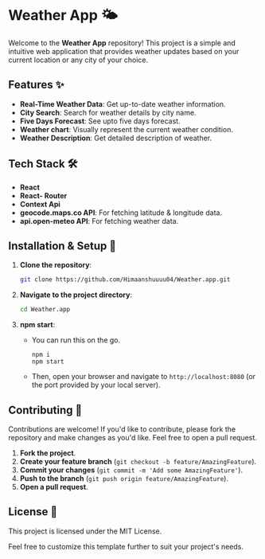 

# Weather App 🌤️

Welcome to the **Weather App** repository! This project is a simple and intuitive web application that provides weather updates based on your current location or any city of your choice. 

## Features ✨

- **Real-Time Weather Data**: Get up-to-date weather information.
- **City Search**: Search for weather details by city name.
- **Five Days Forecast**: See upto five days forecast.
- **Weather chart**: Visually represent the current weather condition.
- **Weather Description**: Get detailed description of weather.

## Tech Stack 🛠️

- **React**
- **React- Router**
- **Context Api**
- **geocode.maps.co API**: For fetching latitude & longitude data.
- **api.open-meteo API**: For fetching weather data.


## Installation & Setup 🚀

1. **Clone the repository**:
    ```bash
    git clone https://github.com/Himaanshuuuu04/Weather.app.git
    ```

2. **Navigate to the project directory**:
    ```bash
    cd Weather.app
    ```

3. **npm start**:
    - You can run this on the go.
      ```
      npm i
      npm start
    - Then, open your browser and navigate to `http://localhost:8080` (or the port provided by your local server).


## Contributing 🤝

Contributions are welcome! If you'd like to contribute, please fork the repository and make changes as you'd like. Feel free to open a pull request.

1. **Fork the project**.
2. **Create your feature branch** (`git checkout -b feature/AmazingFeature`).
3. **Commit your changes** (`git commit -m 'Add some AmazingFeature'`).
4. **Push to the branch** (`git push origin feature/AmazingFeature`).
5. **Open a pull request**.

## License 📄

This project is licensed under the MIT License.



Feel free to customize this template further to suit your project's needs.

